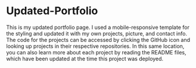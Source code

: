 # Updated-Portfolio

This is my updated portfolio page. I used a mobile-responsive template for the styling and updated it with my own projects, picture, and contact info. The code for the projects can be accessed by clicking the GitHub icon and looking up projects in their respective repositories. In this same location, you can also learn more about each project by reading the README files, which have been updated at the time this project was deployed.